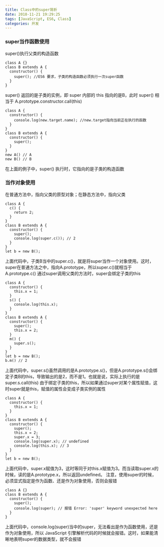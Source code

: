 ```yaml
---
title: Class中的super简析
date: 2018-11-21 19:29:25
tags: [JavaScript, ES6, Class]
categories: 开发
---
```


### super当作函数使用
super()执行父类的构造函数
```
class A {}
class B extends A {
  constructor() {
    super(); //ES6 要求，子类的构造函数必须执行一次super函数
  }
}
```
super() 返回的是子类的实例，即 super 内部的 this 指向的是B，此时 super() 相当于 A.prototype.constructor.call(this)
```
class A {
  constructor() {
    console.log(new.target.name); //new.target指向当前正在执行的函数
  }
}
class B extends A {
  constructor() {
    super();
  }
}
new A() // A
new B() // B
```
在上面的例子中，super() 执行时，它指向的是子类的构造函数
### 当作对象使用
在普通方法中，指向父类的原型对象；在静态方法中，指向父类
```
class A {
  c() {
    return 2;
  }
}
class B extends A {
  constructor() {
    super();
    console.log(super.c()); // 2
  }
}
let b = new B();
```
上面代码中，子类B当中的super.c()，就是将super当作一个对象使用。这时，super在普通方法之中，指向A.prototype，所以super.c()就相当于A.prototype.c()
通过super调用父类的方法时，super会绑定子类的this
```
class A {
  constructor() {
    this.x = 1;
  }
  s() {
    console.log(this.x);
  }
}
class B extends A {
  constructor() {
    super();
    this.x = 2;
  }
  m() {
    super.s();
  }
}
let b = new B();
b.m() // 2
```
上面代码中，super.s()虽然调用的是A.prototype.s()，但是A.prototype.s()会绑定子类B的this，导致输出的是2，而不是1。也就是说，实际上执行的是super.s.call(this)
由于绑定子类的this，所以如果通过super对某个属性赋值，这时super就是this，赋值的属性会变成子类实例的属性
```
class A {
  constructor() {
    this.x = 1;
  }
}
class B extends A {
  constructor() {
    super();
    this.x = 2;
    super.x = 3;
    console.log(super.x); // undefined
    console.log(this.x); // 3
  }
}
let b = new B();
```
上面代码中，super.x赋值为3，这时等同于对this.x赋值为3。而当读取super.x的时候，读的是A.prototype.x，所以返回undefined。
注意，使用super的时候，必须显式指定是作为函数、还是作为对象使用，否则会报错
```
class A {}
class B extends A {
  constructor() {
    super();
    console.log(super); // 报错 Error: 'super' keyword unexpected here
  }
}
```
上面代码中，console.log(super)当中的super，无法看出是作为函数使用，还是作为对象使用，所以 JavaScript 引擎解析代码的时候就会报错。这时，如果能清晰地表明super的数据类型，就不会报错
